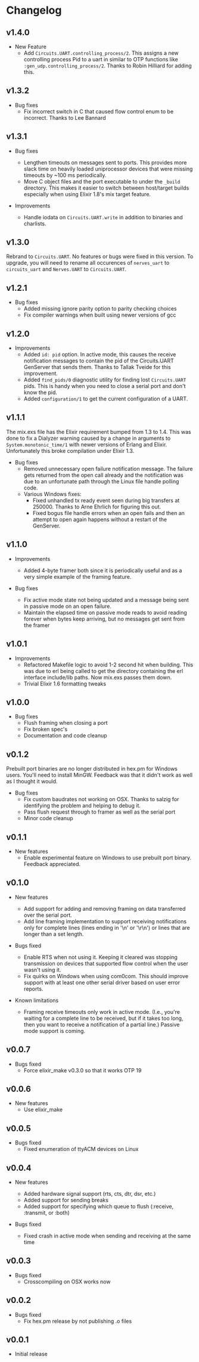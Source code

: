 # Changelog

## v1.4.0

* New Feature
  * Add `Circuits.UART.controlling_process/2`. This assigns a new controlling
    process Pid to a uart in similar to OTP functions like `:gen_udp.controlling_process/2`. Thanks to Robin Hilliard for adding this.

## v1.3.2

* Bug fixes
  * Fix incorrect switch in C that caused flow control enum to be incorrect.
    Thanks to Lee Bannard

## v1.3.1

* Bug fixes
  * Lengthen timeouts on messages sent to ports. This provides more slack time
    on heavily loaded uniprocessor devices that were missing timeouts by ~100 ms
    periodically.
  * Move C object files and the port executable to under the `_build` directory.
    This makes it easier to switch between host/target builds especially when
    using Elixir 1.8's mix target feature.

* Improvements
  * Handle iodata on `Circuits.UART.write` in addition to binaries and
    charlists.

## v1.3.0

Rebrand to `Circuits.UART`. No features or bugs were fixed in this version. To
upgrade, you will need to rename all occurences of `nerves_uart` to
`circuits_uart` and `Nerves.UART` to `Circuits.UART`.

## v1.2.1

* Bug fixes
  * Added missing ignore parity option to parity checking choices
  * Fix compiler warnings when built using newer versions of gcc

## v1.2.0

* Improvements
  * Added `id: pid` option. In active mode, this causes the receive
    notification messages to contain the pid of the Circuits.UART GenServer that
    sends them. Thanks to Tallak Tveide for this improvement.
  * Added `find_pids/0` diagnostic utility for finding lost `Circuits.UART` pids.
    This is handy when you need to close a serial port and don't know the pid.
  * Added `configuration/1` to get the current configuration of a UART.

## v1.1.1

The mix.exs file has the Elixir requirement bumped from 1.3 to 1.4. This was
done to fix a Dialyzer warning caused by a change in arguments to
`System.monotonic_time/1` with newer versions of Erlang and Elixir.
Unfortunately this broke compilation under Elixir 1.3.

* Bug fixes
  * Removed unnecessary open failure notification message. The failure gets
    returned from the open call already and the notification was due to an
    unfortunate path through the Linux file handle polling code.
  * Various Windows fixes:
    * Fixed unhandled tx ready event seen during big transfers at 250000.
      Thanks to Arne Ehrlich for figuring this out.
    * Fixed bogus file handle errors when an open fails and then an attempt to
      open again happens without a restart of the GenServer.

## v1.1.0

* Improvements
  * Added 4-byte framer both since it is periodically useful and as a very
    simple example of the framing feature.

* Bug fixes
  * Fix active mode state not being updated and a message being sent in
    passive mode on an open failure.
  * Maintain the elapsed time on passive mode reads to avoid reading forever
    when bytes keep arriving, but no messages get sent from the framer

## v1.0.1

* Improvements
  * Refactored Makefile logic to avoid 1-2 second hit when building. This was
    due to erl being called to get the directory containing the erl interface
    include/lib paths. Now mix.exs passes them down.
  * Trivial Elixir 1.6 formatting tweaks

## v1.0.0

* Bug fixes
  * Flush framing when closing a port
  * Fix broken spec's
  * Documentation and code cleanup

## v0.1.2

Prebuilt port binaries are no longer distributed in hex.pm for Windows users.
You'll need to install MinGW. Feedback was that it didn't work as well as I
thought it would.

* Bug fixes
  * Fix custom baudrates not working on OSX. Thanks to salzig for identifying
    the problem and helping to debug it.
  * Pass flush request through to framer as well as the serial port
  * Minor code cleanup

## v0.1.1

* New features
  * Enable experimental feature on Windows to use prebuilt
    port binary. Feedback appreciated.

## v0.1.0

* New features
  * Add support for adding and removing framing on data
    transferred over the serial port.
  * Add line framing implementation to support receiving
    notifications only for complete lines (lines ending
    in '\n' or '\r\n') or lines that are longer than a set
    length.

* Bugs fixed
  * Enable RTS when not using it. Keeping it cleared
    was stopping transmission on devices that supported
    flow control when the user wasn't using it.
  * Fix quirks on Windows when using com0com. This should
    improve support with at least one other serial driver
    based on user error reports.

* Known limitations
  * Framing receive timeouts only work in active mode.
    (I.e., you're waiting for a complete line to be received,
    but if it takes too long, then you want to receive a
    notification of a partial line.) Passive mode support is coming.

## v0.0.7

* Bugs fixed
  * Force elixir_make v0.3.0 so that it works OTP 19

## v0.0.6

* New features
  * Use elixir_make

## v0.0.5

* Bugs fixed
  * Fixed enumeration of ttyACM devices on Linux

## v0.0.4

* New features
  * Added hardware signal support (rts, cts, dtr, dsr, etc.)
  * Added support for sending breaks
  * Added support for specifying which queue to flush
    (:receive, :transmit, or :both)

* Bugs fixed
  * Fixed crash in active mode when sending and receiving
    at the same time

## v0.0.3

* Bugs fixed
  * Crosscompiling on OSX works now

## v0.0.2

* Bugs fixed
  * Fix hex.pm release by not publishing .o files

## v0.0.1

* Initial release
